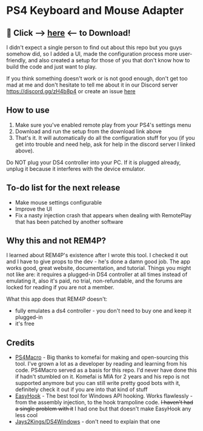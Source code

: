 # PS4 Keyboard and Mouse Adapter 

## :rocket: Click --> [here](https://github.com/starshinata/PS4-Keyboard-and-Mouse-Adapter/releases/download/1.0.5/Setup.exe) <-- to Download!

I didn't expect a single person to find out about this repo but you guys somehow did, so I added a UI, made the configuration process more user-friendly, and also created a setup for those of you that don't know how to build the code and just want to play.

If you think something doesn't work or is not good enough, don't get too mad at me and don't hesitate to tell me about it in our Discord server https://discord.gg/zH4b8p4 or create an issue [here](https://github.com/starshinata/PS4-Keyboard-and-Mouse-Adapter/issues/new/choose)

## How to use

1. Make sure you've enabled remote play from your PS4's settings menu
2. Download and run the setup from the download link above
3. That's it. It will automatically do all the configuration stuff for you (if you get into trouble and need help, ask for help in the discord server I linked above).

Do NOT plug your DS4 controller into your PC. If it is plugged already, unplug it because it interferes with the device emulator.

## To-do list for the next release
- Make mouse settings configurable
- Improve the UI
- Fix a nasty injection crash that appears when dealing with RemotePlay that has been patched by another software 

## Why this and not REM4P?

I learned about REM4P's existence after I wrote this tool. I checked it out and I have to give props to the dev - he's done a damn good job. The app works good, great website, documentation, and tutorial. Things you might not like are: it requires a plugged-in DS4 controller at all times instead of emulating it, also it's paid, no trial, non-refundable, and the forums are locked for reading if you are not a member.

What this app does that REM4P doesn't:
- fully emulates a ds4 controller - you don't need to buy one and keep it plugged-in
- it's free

## Credits

- [PS4Macro](https://github.com/komefai/PS4Macro) - Big thanks to komefai for making and open-sourcing this tool. I've grown a lot as a developer by reading and learning from his code. PS4Macro served as a basis for this repo. I'd never have done this if hadn't stumbled on it. Komefai is MIA for 2 years and his repo is not supported anymore but you can still write pretty good bots with it, definitely check it out if you are into that kind of stuff
- [EasyHook](https://easyhook.github.io) - The best tool for Windows API hooking. Works flawlessly - from the assembly injection, to the hook trampoline code. ~~I haven't had a single problem with it~~ I had one but that doesn't make EasyHook any less cool
- [Jays2Kings/DS4Windows](https://github.com/Jays2Kings/DS4Windows) - don't need to explain that one
